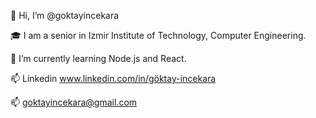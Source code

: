 👋 Hi, I’m @goktayincekara  

🎓 I am a senior in Izmir Institute of Technology, Computer Engineering.  

🌱 I’m currently learning Node.js and React.  

📫 Linkedin www.linkedin.com/in/göktay-incekara  

📫 goktayincekara@gmail.com
